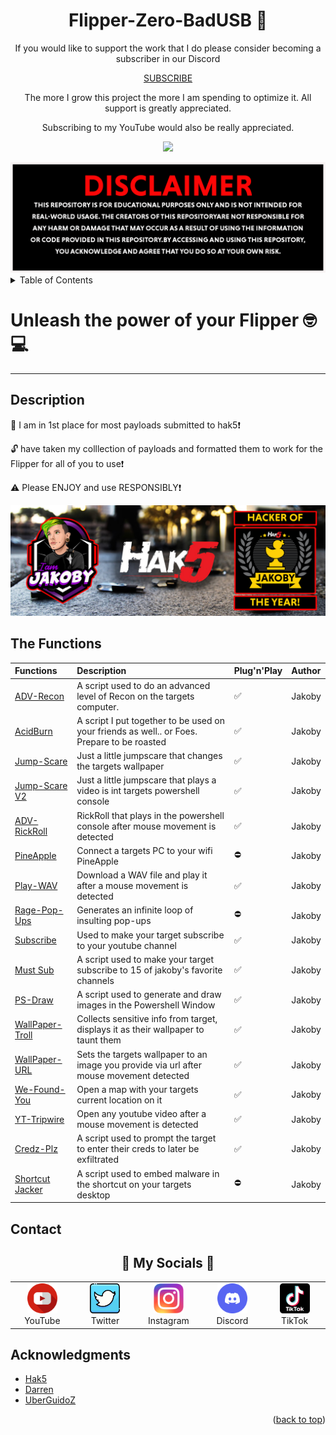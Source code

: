 <div align=center>

# Flipper-Zero-BadUSB 🐬

If you would like to support the work that I do please consider becoming a subscriber in our Discord 

[SUBSCRIBE](https://jakoby.lol/tah)

The more I grow this project the more I am spending to optimize it. All support is greatly appreciated. 

Subscribing to my YouTube would also be really appreciated. 

[<img src="https://custom-icon-badges.herokuapp.com/badge/-Subscribe-red?style=for-the-badge&logo=video&logoColor=white"/>](https://youtube.com/c/IamJakoby?sub_confirmation=1)

<img src=https://github.com/I-Am-Jakoby/I-Am-Jakoby/raw/main/img/disclaimer.png width="600" alt="C#" />
</div>                  


<!-- TABLE OF CONTENTS -->
<details>
  <summary>Table of Contents</summary>
  <ol>
    <li><a href="#Description">Description</a></li>
    <li><a href="#The-Functions">The Functions</a></li>
    <li><a href="#Contact">Contact</a></li>
    <li><a href="#Acknowledgments">Acknowledgments</a></li>
  </ol>
</details>

# Unleash the power of your Flipper 🤓💻

***


## Description 


🥇 I am in 1st place for most payloads submitted to hak5❗ 

🔓  have taken my colllection of payloads and formatted them to work for the Flipper for all of you to use❗

⚠️ Please ENJOY and use RESPONSIBLY❗ 

![hak 5](https://github.com/I-Am-Jakoby/I-Am-Jakoby/raw/main/img/hak5-banner.png)

## The Functions 


| Functions                                                                                                       | Description                                                                                       | Plug'n'Play | Author      |
| :-------------------------------------------------------------------------------------------------------------- | :------------------------------------------------------------------------------------------------ | :-----------| :-----------|
| [ADV-Recon](https://github.com/I-Am-Jakoby/Flipper-Zero-BadUSB/tree/main/Payloads/Flip-ADV-Recon)               | A script used to do an advanced level of Recon on the targets computer.                           |✅           | Jakoby      |      
| [AcidBurn](https://github.com/I-Am-Jakoby/Flipper-Zero-BadUSB/tree/main/Payloads/Flip-AcidBurn)                 | A script I put together to be used on your friends as well.. or Foes. Prepare to be roasted       |✅           | Jakoby      | 
| [Jump-Scare](https://github.com/I-Am-Jakoby/Flipper-Zero-BadUSB/tree/main/Payloads/Flip-JumpScare)              | Just a little jumpscare that changes the targets wallpaper                                        |✅           | Jakoby      |
| [Jump-Scare V2](https://github.com/I-Am-Jakoby/Flipper-Zero-BadUSB/tree/main/Payloads/Flip-JumpScare-2.0)       | Just a little jumpscare that plays a video is int targets powershell console                      |✅           | Jakoby      |
| [ADV-RickRoll](https://github.com/I-Am-Jakoby/Flipper-Zero-BadUSB/tree/main/Payloads/Flip-ADV-RickRoll)         | RickRoll that plays in the powershell console after mouse movement is detected                    |✅           | Jakoby      |
| [PineApple](https://github.com/I-Am-Jakoby/Flipper-Zero-BadUSB/tree/main/Payloads/Flip-PineApple)               | Connect a targets PC to your wifi PineApple                                                       |⛔           | Jakoby      |
| [Play-WAV](https://github.com/I-Am-Jakoby/Flipper-Zero-BadUSB/tree/main/Payloads/Flip-Play-WAV)                 | Download a WAV file and play it after a mouse movement is detected                                |✅           | Jakoby      |
| [Rage-Pop-Ups](https://github.com/I-Am-Jakoby/Flipper-Zero-BadUSB/tree/main/Payloads/Flip-Rage-PopUps)          | Generates an infinite loop of insulting pop-ups                                                   |⛔           | Jakoby      |
| [Subscribe](https://github.com/I-Am-Jakoby/Flipper-Zero-BadUSB/tree/main/Payloads/Flip-Subscribe)               | Used to make your target subscribe to your youtube channel                                        |✅           | Jakoby      |       
| [Must Sub](https://github.com/I-Am-Jakoby/Flipper-Zero-BadUSB/tree/main/Payloads/Flip-MustSub)                  | A script used to make your target subscribe to 15 of jakoby's favorite channels                   |✅           | Jakoby      |
| [PS-Draw](https://github.com/I-Am-Jakoby/Flipper-Zero-BadUSB/tree/main/Payloads/Flip-PS-Draw)                   | A script used to generate and draw images in the Powershell Window                                |✅           | Jakoby      |
| [WallPaper-Troll](https://github.com/I-Am-Jakoby/Flipper-Zero-BadUSB/tree/main/Payloads/Flip-Wallpaper-Troll)   | Collects sensitive info from target, displays it as their wallpaper to taunt them                 |✅           | Jakoby      |
| [WallPaper-URL](https://github.com/I-Am-Jakoby/Flipper-Zero-BadUSB/tree/main/Payloads/Flip-WallPaper-URL)       | Sets the targets wallpaper to an image you provide via url after mouse movement detected          |✅           | Jakoby      |
| [We-Found-You](https://github.com/I-Am-Jakoby/Flipper-Zero-BadUSB/tree/main/Payloads/Flip-We-Found-You)         | Open a map with your targets current location on it                                               |✅           | Jakoby      |
| [YT-Tripwire](https://github.com/I-Am-Jakoby/Flipper-Zero-BadUSB/blob/main/Payloads/Flip-YT-Tripwire/ReadMe.md) | Open any youtube video after a mouse movement is detected                                         |✅           | Jakoby      |
| [Credz-Plz](https://github.com/I-Am-Jakoby/Flipper-Zero-BadUSB/tree/main/Payloads/Flip-Credz-Plz)               | A script used to prompt the target to enter their creds to later be exfiltrated                   |✅           | Jakoby      |
| [Shortcut Jacker](https://github.com/I-Am-Jakoby/Flipper-Zero-BadUSB/tree/main/Payloads/Flip-ShortcutJacker)    | A script used to embed malware in the shortcut on your targets desktop                            |⛔           | Jakoby      |


<!-- CONTACT -->
## Contact

<h2 align="center">📱 My Socials 📱</h2>
<div align=center>
<table>
  <tr>
    <td align="center" width="96">
      <a href="https://youtube.com/c/IamJakoby?sub_confirmation=1">
        <img src=https://github.com/I-Am-Jakoby/I-Am-Jakoby/blob/main/img/youtube-svgrepo-com.svg width="48" height="48" alt="C#" />
      </a>
      <br>YouTube
    </td>
    <td align="center" width="96">
      <a href="https://twitter.com/I_Am_Jakoby">
        <img src=https://github.com/I-Am-Jakoby/I-Am-Jakoby/blob/main/img/twitter.png width="48" height="48" alt="Python" />
      </a>
      <br>Twitter
    </td>
    <td align="center" width="96">
      <a href="https://www.instagram.com/i_am_jakoby/">
        <img src=https://github.com/I-Am-Jakoby/I-Am-Jakoby/blob/main/img/insta.png width="48" height="48" alt="Golang" />
      </a>
      <br>Instagram
    </td>
    <td align="center" width="96">
      <a href="https://discord.gg/MYYER2ZcJF">
        <img src=https://github.com/I-Am-Jakoby/I-Am-Jakoby/blob/main/img/discord-v2-svgrepo-com.svg width="48" height="48" alt="Jsonnet" />
      </a>
      <br>Discord
    </td>
    <td align="center" width="96">
      <a href="https://www.tiktok.com/@i_am_jakoby?lang=en">
        <img src=https://github.com/I-Am-Jakoby/I-Am-Jakoby/raw/main/img/tiktok.svg width="48" height="48" alt="Jsonnet" />
      </a>
      <br>TikTok
    </td>    
  </tr>
</table>
</div>

<!-- ACKNOWLEDGMENTS -->
## Acknowledgments 

* [Hak5](https://hak5.org/)
* [Darren](https://github.com/hak5darren)
* [UberGuidoZ](https://github.com/UberGuidoZ)




<p align="right">(<a href="#top">back to top</a>)</p>

